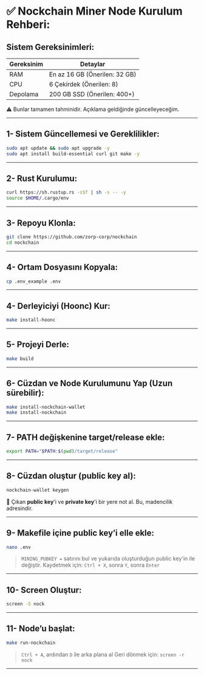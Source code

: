 # ✅ Nockchain Miner Node Kurulum Rehberi:

## Sistem Gereksinimleri:

| Gereksinim       | Detaylar                   |
|------------------|----------------------------|
| RAM              | En az 16 GB (Önerilen: 32 GB)|
| CPU              | 6 Çekirdek (Önerilen: 8)   |
| Depolama         | 200 GB SSD (Önerilen: 400+) |

⚠️ Bunlar tamamen tahminidir. Açıklama geldiğinde güncelleyeceğim.

---

## 1- Sistem Güncellemesi ve Gereklilikler:
```bash
sudo apt update && sudo apt upgrade -y
sudo apt install build-essential curl git make -y
```

---

## 2- Rust Kurulumu:
```bash
curl https://sh.rustup.rs -sSf | sh -s -- -y
source $HOME/.cargo/env
```

---

## 3- Repoyu Klonla:
```bash
git clone https://github.com/zorp-corp/nockchain
cd nockchain
```

---

## 4- Ortam Dosyasını Kopyala:

```bash
cp .env_example .env
```

---

## 4- Derleyiciyi (Hoonc) Kur:
```bash
make install-hoonc
```

---

## 5- Projeyi Derle:
```bash
make build
```

---

## 6- Cüzdan ve Node Kurulumunu Yap (Uzun sürebilir):
```bash
make install-nockchain-wallet
make install-nockchain
```

---

## 7- PATH değişkenine target/release ekle:
```bash
export PATH="$PATH:$(pwd)/target/release"
```

---

## 8- Cüzdan oluştur (public key al):
```bash
nockchain-wallet keygen
```
📌 Çıkan **public key**'i ve **private key**'i bir yere not al. Bu, madencilik adresindir.

---

## 9- Makefile içine public key’i elle ekle:
```bash
nano .env
```
> `MINING_PUBKEY =` satırını bul ve yukarıda oluşturduğun public key'in ile değiştir.
> Kaydetmek için: `Ctrl + X`, sonra `Y`, sonra `Enter`

---

## 10- Screen Oluştur:

```bash
screen -S nock
```

---

## 11- Node’u başlat:
```bash
make run-nockchain
```
> `Ctrl + A`, ardından `D` ile arka plana al
> Geri dönmek için: `screen -r nock`

---
